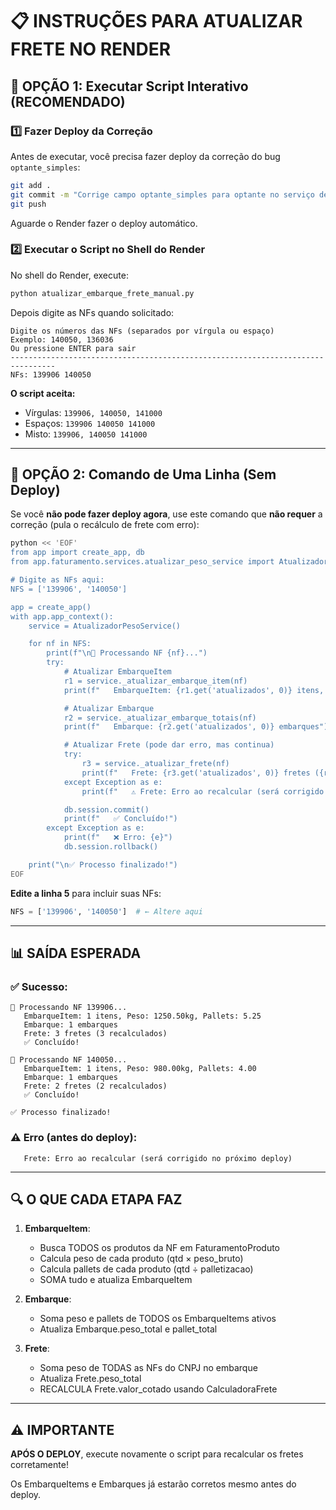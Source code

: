 # 📋 INSTRUÇÕES PARA ATUALIZAR FRETE NO RENDER

## 🚀 OPÇÃO 1: Executar Script Interativo (RECOMENDADO)

### 1️⃣ Fazer Deploy da Correção
Antes de executar, você precisa fazer deploy da correção do bug `optante_simples`:

```bash
git add .
git commit -m "Corrige campo optante_simples para optante no serviço de atualização de peso"
git push
```

Aguarde o Render fazer o deploy automático.

### 2️⃣ Executar o Script no Shell do Render

No shell do Render, execute:

```bash
python atualizar_embarque_frete_manual.py
```

Depois digite as NFs quando solicitado:

```
Digite os números das NFs (separados por vírgula ou espaço)
Exemplo: 140050, 136036
Ou pressione ENTER para sair
--------------------------------------------------------------------------------
NFs: 139906 140050
```

**O script aceita:**
- Vírgulas: `139906, 140050, 141000`
- Espaços: `139906 140050 141000`
- Misto: `139906, 140050 141000`

---

## 🚀 OPÇÃO 2: Comando de Uma Linha (Sem Deploy)

Se você **não pode fazer deploy agora**, use este comando que **não requer** a correção (pula o recálculo de frete com erro):

```bash
python << 'EOF'
from app import create_app, db
from app.faturamento.services.atualizar_peso_service import AtualizadorPesoService

# Digite as NFs aqui:
NFS = ['139906', '140050']

app = create_app()
with app.app_context():
    service = AtualizadorPesoService()

    for nf in NFS:
        print(f"\n🔄 Processando NF {nf}...")
        try:
            # Atualizar EmbarqueItem
            r1 = service._atualizar_embarque_item(nf)
            print(f"   EmbarqueItem: {r1.get('atualizados', 0)} itens, Peso: {r1.get('peso_total', 0):.2f}kg, Pallets: {r1.get('pallets_total', 0):.2f}")

            # Atualizar Embarque
            r2 = service._atualizar_embarque_totais(nf)
            print(f"   Embarque: {r2.get('atualizados', 0)} embarques")

            # Atualizar Frete (pode dar erro, mas continua)
            try:
                r3 = service._atualizar_frete(nf)
                print(f"   Frete: {r3.get('atualizados', 0)} fretes ({r3.get('recalculados', 0)} recalculados)")
            except Exception as e:
                print(f"   ⚠️ Frete: Erro ao recalcular (será corrigido no próximo deploy)")

            db.session.commit()
            print(f"   ✅ Concluído!")
        except Exception as e:
            print(f"   ❌ Erro: {e}")
            db.session.rollback()

    print("\n✅ Processo finalizado!")
EOF
```

**Edite a linha 5** para incluir suas NFs:
```python
NFS = ['139906', '140050']  # ← Altere aqui
```

---

## 📊 SAÍDA ESPERADA

### ✅ Sucesso:
```
🔄 Processando NF 139906...
   EmbarqueItem: 1 itens, Peso: 1250.50kg, Pallets: 5.25
   Embarque: 1 embarques
   Frete: 3 fretes (3 recalculados)
   ✅ Concluído!

🔄 Processando NF 140050...
   EmbarqueItem: 1 itens, Peso: 980.00kg, Pallets: 4.00
   Embarque: 1 embarques
   Frete: 2 fretes (2 recalculados)
   ✅ Concluído!

✅ Processo finalizado!
```

### ⚠️ Erro (antes do deploy):
```
   Frete: Erro ao recalcular (será corrigido no próximo deploy)
```

---

## 🔍 O QUE CADA ETAPA FAZ

1. **EmbarqueItem**:
   - Busca TODOS os produtos da NF em FaturamentoProduto
   - Calcula peso de cada produto (qtd × peso_bruto)
   - Calcula pallets de cada produto (qtd ÷ palletizacao)
   - SOMA tudo e atualiza EmbarqueItem

2. **Embarque**:
   - Soma peso e pallets de TODOS os EmbarqueItems ativos
   - Atualiza Embarque.peso_total e pallet_total

3. **Frete**:
   - Soma peso de TODAS as NFs do CNPJ no embarque
   - Atualiza Frete.peso_total
   - RECALCULA Frete.valor_cotado usando CalculadoraFrete

---

## ⚠️ IMPORTANTE

**APÓS O DEPLOY**, execute novamente o script para recalcular os fretes corretamente!

Os EmbarqueItems e Embarques já estarão corretos mesmo antes do deploy.
